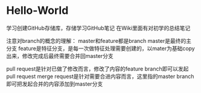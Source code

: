 # Hello-World
学习创建GitHub存储库，存储学习GitHub笔记
在Wiki里面有对初学的总结笔记

注意对branch的概念的理解：
master和feature都是branch
master是最终的主分支
feature是特征分支，是每一次做特征处理需要创建的，以mater为基础copy出来，修改完成后最终需要合并回master分支

pull request是针对已做了修改而言，修改了内容的feature branch即可以发起pull request
merge request是针对需要合进内容而言，这里指的master branch即可把发起合并的内容添加到master分支
